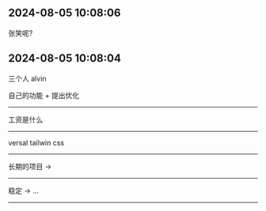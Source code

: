 ## 2024-08-05 10:08:06

张笑呢?

## 2024-08-05 10:08:04

三个人
alvin

自己的功能 + 提出优化

---

工资是什么

---

versal tailwin css

---

长期的项目 ->

---

稳定 -> ...

---
